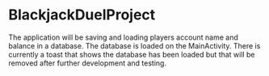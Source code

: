 # BlackjackDuelProject
The application will be saving and loading players account name and balance in a database.
The database is loaded on the MainActivity.
There is currently a toast that shows the database has been loaded but that will be removed after further development and testing.
